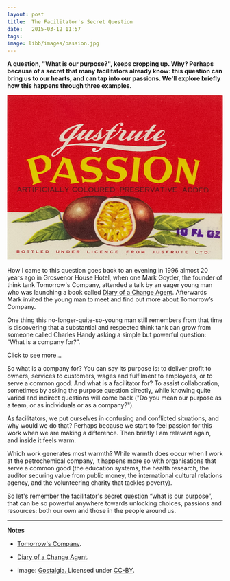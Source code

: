 ```yaml
---
layout: post
title:  The Facilitator's Secret Question
date:   2015-03-12 11:57
tags:  
image: libb/images/passion.jpg
---
```


**A question, "What is our purpose?", keeps cropping up. Why? Perhaps because of a secret that many facilitators already know: this question can bring us to our hearts, and can tap into our passions. We'll explore briefly how this happens through three examples.**

![](/libb/images/passion.jpg)

How I came to this question goes back to an evening in 1996 almost 20 years ago in Grosvenor House Hotel, when one Mark Goyder, the founder of think tank Tomorrow's Company, attended a talk by an eager young man who was launching a book called <a href="http://pageconsulting.co.uk/whoweare-diary/" target="_blank">Diary of a Change Agent</a>.  Afterwards Mark invited the young man to meet and find out more about Tomorrow’s Company. 

One thing this no-longer-quite-so-young man still remembers from that time is discovering that a substantial and respected think tank can grow from someone called Charles Handy asking a simple but powerful question: “What is a company for?”.   

<div id="restOfArticle" style="display:none">
This question keeps cropping up even now. In a first of three examples, at my learning set last week, a member we can call Pedro, made a slightly puzzling comment that “a company is a strange construct”. He had just come from their conference where the few on the stage were acting as if they were “benefitting the many in the audience”, but the recipients were acting as if they felt trapped in something pointless, because those on the stage were really there to benefit themselves!<br><br>

This schism is of course quite common: while directors worry about their bonuses, the frontline worry about their jobs, and facilitators like me, dwell on the question “what is the organisation there for?”. But since we are not God, I think our job is mostly NOT to define the purpose, but to keep going things going despite complexity and contradictions. <br><br>

When we look inside a range of organisations across sectors, cultures and countries, we find much that is mad and messy, with declared purposes at odds with private purposes and passions, not to mention actual behaviour.<br><br>  
 
For a second example, we look at a service funded by and for the general public. Yesterday when I mentioned picking up a book in a library, my lunch colleagues were surprised: “you went to a library, how unusual"! Now if I ask what is a library for, and who is it for, the librarian might think "for everyone", while I clearly think "for me", but my colleagues think "not for us and only for others, for librarians, politicians, poor people". Or perhaps they think it is just a costly relic of a pre-internet era, and look at how I find myself defending this rare remaining community space with its less obvious purpose (a sort of "common good"?). <br><br> 

In a third example, we go to a wise woman whose insights about leadership were described to me in a network meeting this week. Despite drawing her last breath as long go as 1933, Mary Parker Follett's writings are eerily resonant today. She noticed organisations can be a “unifying” force in society, making a dynamic "living system" in which each person fits his/her work into that of every other person in a spirit of cooperation. Sadly this interest in "interweaving" is now rare to find in Pedro’s company, in the library service, or in our commnities. <br><br>   

</div>
<a onclick="showMoreOrLess(this,'restOfArticle');">Click to see more...</a>

So what is a company for? You can say its purpose is: to deliver profit to owners, services to customers, wages and fulfilment to employees, or to serve a common good. And what is a facilitator for? To assist collaboration, sometimes by asking the purpose question directly, while knowing quite varied and indirect questions will come back ("Do you mean our purpose as a team, or as individuals or as a company?").

As facilitators, we put ourselves in confusing and conflicted situations, and why would we do that? Perhaps because we start to feel passion for this work when we are making a difference. Then briefly I am relevant again, and inside it feels warm.  

Which work generates most warmth? While warmth does occur when I work at the petrochemical company, it happens more so with organisations that serve a common good (the education systems, the health research, the auditor securing value from public money, the international cultural relations agency, and the volunteering charity that tackles poverty).

So let's remember the facilitator's secret question “what is our purpose”, that can be so powerful anywhere towards unlocking choices, passions and resources: both our own and those in the people around us.

__________________

<b>Notes</b>

* <a href="http://tomorrowscompany.com/tomorrows-company-the-role-of-business-in-a-changing-world" target="_blank">Tomorrow's Company</a>.

* <a href="http://pageconsulting.co.uk/whoweare-diary/" target="_blank">Diary of a Change Agent</a>.

* Image: <a href="https://www.flickr.com/photos/gostalgia/4689564456/" target="_blank">Gostalgia. </a> Licensed under <a href="http://creativecommons.org/licenses/by/2.0/" target="_blank">CC-BY</a>.
